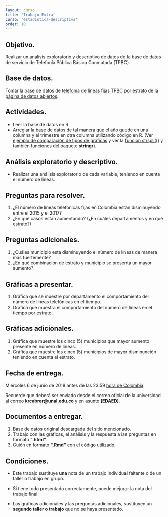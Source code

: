 ```yaml
---
layout: curso
title: 'Trabajo Extra'
curso: 'estadistica-descriptiva'
order: 10
---
```


## Objetivo.

Realizar un análisis exploratorio y descriptivo de datos
de la base de datos de servicio de Telefonía Pública Básica Conmutada (TPBC).


## Base de datos.

Tomar la base de datos de [telefonía de líneas fijas TPBC por estrato](https://www.datos.gov.co/Ciencia-Tecnolog-a-e-Innovaci-n/Telefon-a-fija-L-neas-TPBC-por-estrato/utfu-675p) de la
[página de datos abiertos](https://datos.gov.co/).

## Actividades.

 - Leer la base de datos en R.
 - Arreglar la base de datos de tal manera que el año quede
   en una columna y el trimestre en otra columna utilizando código en R.
   (Ver [ejemplo de comparación de tipos de gráficas](https://labscn-unalmed.github.io/estadistica-descriptiva/guiones/farmacias2.html)  y ver la [funcion strsplit()](https://www.datanalytics.com/libro_r/manipulacion-basica-de-texto.html) y también funciones del paquete **stringr**).

## Análisis exploratorio y descriptivo.   

+ Realizar una análisis exploratorio de cada variable, teniendo
    en cuenta el número de líneas.       

## Preguntas para resolver.

1. ¿El número de líneas telefónicas fijas en Colombia están
   disminuyendo entre el 2015 y el 2017?
2. ¿En qué casos están aumentando? (¿En cuáles departamentos y
   en qué estrato?)   

## Preguntas adicionales.

1. ¿Cuáles municipio está disminuyendo el número de líneas
    de manera más fuertemente?
2. ¿En qué combinación de estrato y municipio se presenta
    un mayor aumento?    

## Gráficas a presentar.

1. Gráfica que se muestre por departamento el comportamiento
   del número de líneas telefónicas en el tiempo.
2. Gráfica que muestra el comportamiento del número de líneas
    en el tiempo por estrato.

## Gráficas adicionales.

1. Gráfica que muestre los cinco (5) municipios que mayor aumento
    presente en número de líneas.     
2. Gráfica que muestre los cinco (5) municipios de mayor
    disminunción teniendo en cuenta el estrato.


## Fecha de entrega.

Miércoles 6 de junio de 2018 antes de las 23:59 [hora de Colombia](http://horalegal.inm.gov.co).

Recuerde que deberá ser enviado desde el correo oficial
de la universidad al correo **krcabrer@unal.edu.co** y
en asunto **[EDAED]**.

## Documentos a entregar.

1. Base de datos original descargada del sitio mencionado.
2. Trabajo con las gráficas, el análisis y la respuesta
   a las preguntas en formato **".html"**.
3. Guión en formato **".Rmd"** con el código utilizado.

## Condiciones.

 - Este trabajo sustituye **una** nota de un trabajo individual
faltante o de un taller o trabajo en grupo.

 - Si tiene todo presentado correctamente, puede mejorar la nota
del trabajo final.

 - Las gráficas adicionales y las preguntas adicionales,
sustituyen un **segundo taller o trabajo** que no se haya presentado.










<!--
## Trabajo Extra

### Objetivo

Realizar una análisis exploratorio de datos sobre
el cubrimiento de internet en el país tanto de
el nivel de uso, como del cubrimiento de wifi gratis y
su relación con zonas productivas de café.

### Bases de datos

 - [Zonas wifi gratis para la gente - 18 octubre de 2017](https://www.datos.gov.co/Ciencia-Tecnolog-a-e-Innovaci-n/ZONAS-WIFI-GRATIS-PARA-LA-GENTE-18-OCTUBRE-2017/aknp-iqxx)
 - [Zonas wifi gratis para la gente - 20 septiembre de 2017](https://www.datos.gov.co/Ciencia-Tecnolog-a-e-Innovaci-n/ZONAS-WIFI-GRATIS-PARA-LA-GENTE-29-SEPTIEMBRE-2017/hfxz-25h7)
 - [Suscriptores internet por departamento, municipio y población 2016](https://www.datos.gov.co/Ciencia-Tecnolog-a-e-Innovaci-n/SUSCRIPTORES-INTERNET-DEPARTAMENTO-MUNICIPIO-Y-POB/v6g7-s8ph)
 - [Cadena Productiva Café -Área, Producción y Rendimiento](https://www.datos.gov.co/Agricultura-y-Desarrollo-Rural/Cadena-Productiva-Caf-Area-Producci-n-Y-Rendimient/mc73-h8xp)

### Preguntas para el análisis exploratorio.

  1. ¿Qué diferencia hay entre las bases de datos de la
     información sobre los wifi gratis?
  2. ¿Que tan equitativo es la distribución de los wifi
      gratis en Colombia con los suscriptores actuales
      por municipio?
  3. ¿Existe relación entre los proyectos de wifi gratis,
      con las zonas productivas de café?

### Consideraciones.

 - El análisis exploratorio está orientado a contestar las
   preguntas a nivel de municipio.
 - El análisis deberá incluir gráficas claras.
 - El análisis puede incluir tablas descriptivas.
 - Debe mostar conclusiones y recomendaciones.


### Documentos a entregar.

   1. Documento en formato ".html" con los resultados
      del análisis exploratorio.
   2. Bases de datos utilizadas en formato ".csv".
   3. Código utilizado en formato ".Rmd".

### Fecha de entrega.

Lunes 27 de noviembre de 2017 antes de las 23:59 hora de Colombia,
al correo **krcabrer@unal.edu.co** y no olvidar en asunto
la sigla **[EDAED]**.
-->
